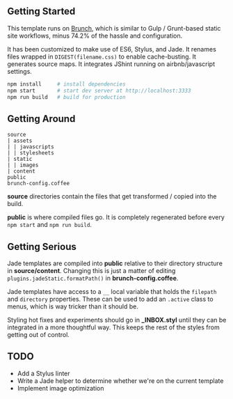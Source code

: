 ## Getting Started

This template runs on [Brunch](http://brunch.io/), which is similar to Gulp /
Grunt-based static site workflows, minus 74.2% of the hassle and configuration.

It has been customized to make use of ES6, Stylus, and Jade. It renames files
wrapped in `DIGEST(filename.css)` to enable cache-busting. It generates source
maps. It integrates JShint running on airbnb/javascript settings.

```sh
npm install     # install dependencies
npm start       # start dev server at http://localhost:3333
npm run build   # build for production
```

## Getting Around

```
source
| assets
| | javascripts
| | stylesheets
| static
| | images
| content
public
brunch-config.coffee
```

**source** directories contain the files that get transformed / copied into the
build.

**public** is where compiled files go. It is completely regenerated before
every `npm start` and `npm run build`.

## Getting Serious

Jade templates are compiled into **public** relative to their directory
structure in **source/content**. Changing this is just a matter of editing
`plugins.jadeStatic.formatPath()` in **brunch-config.coffee**.

Jade templates have access to a `__` local variable that holds the `filepath`
and `directory` properties. These can be used to add an `.active` class to
menus, which is way tricker than it should be.

Styling hot fixes and experiments should go in **_INBOX.styl** until they can
be integrated in a more thoughtful way. This keeps the rest of the styles from
getting out of control.

## TODO

- Add a Stylus linter
- Write a Jade helper to determine whether we're on the current template
- Implement image optimization
